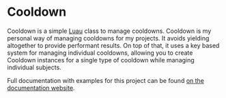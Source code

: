 # Cooldown

Cooldown is a simple [Luau](https://luau-lang.org) class to manage cooldowns. Cooldown is my personal way of managing cooldowns for my projects. It avoids yielding altogether to provide performant results. On top of that, it uses a key based system for managing individual cooldowns, allowing you to create Cooldown instances for a single type of cooldown while managing individual subjects.

Full documentation with examples for this project can be found [on the documentation website](https://crystalflxme.github.io/docs/cooldown/).
